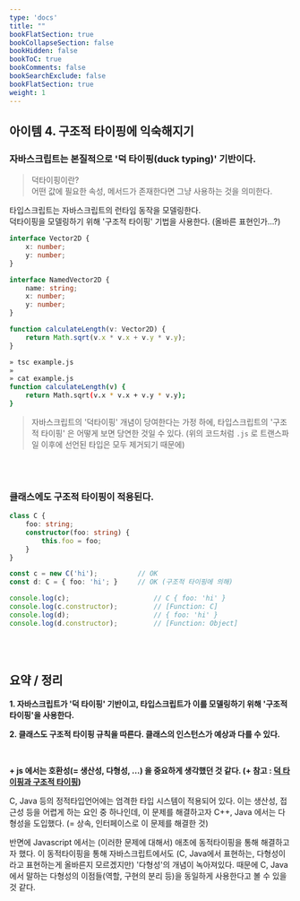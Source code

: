 ```yaml
---
type: 'docs'
title: ""
bookFlatSection: true
bookCollapseSection: false
bookHidden: false
bookToC: true
bookComments: false
bookSearchExclude: false
bookFlatSection: true
weight: 1
---
```


## 아이템 4. 구조적 타이핑에 익숙해지기

### 자바스크립트는 본질적으로 '덕 타이핑(duck typing)' 기반이다.

> 덕타이핑이란? <br> 어떤 값에 필요한 속성, 메서드가 존재한다면 그냥 사용하는 것을 의미한다.

타입스크립트는 자바스크립트의 런타임 동작을 모델링한다. <br>
덕타이핑을 모델링하기 위해 '구조적 타이핑' 기법을 사용한다. (올바른 표현인가...?)

```ts
interface Vector2D {
    x: number;
    y: number;
}

interface NamedVector2D {
    name: string;
    x: number;
    y: number;
}

function calculateLength(v: Vector2D) {
    return Math.sqrt(v.x * v.x + v.y * v.y);
}
```

```sh
» tsc example.js
»
» cat example.js
function calculateLength(v) {
    return Math.sqrt(v.x * v.x + v.y * v.y);
}
```

> 자바스크립트의 '덕타이핑' 개념이 당여한다는 가정 하에, 타입스크립트의 '구조적 타이핑' 은 어떻게 보면 당연한 것일 수 있다. (위의 코드처럼 `.js` 로 트랜스파일 이후에 선언된 타입은 모두 제거되기 때문에)

<br><br>

### 클래스에도 구조적 타이핑이 적용된다.

```ts
class C {
    foo: string;
    constructor(foo: string) {
        this.foo = foo;
    }
}

const c = new C('hi');          // OK
const d: C = { foo: 'hi'; }     // OK (구조적 타이핑에 의해)

console.log(c);                     // C { foo: 'hi' }
console.log(c.constructor);         // [Function: C]
console.log(d);                     // { foo: 'hi' }
console.log(d.constructor);         // [Function: Object]
```

<br><br>

## 요약 / 정리

**1. 자바스크립트가 '덕 타이핑' 기반이고, 타입스크립트가 이를 모델링하기 위해 '구조적 타이핑'을 사용한다.**

**2. 클래스도 구조적 타이핑 규칙을 따른다. 클래스의 인스턴스가 예상과 다를 수 있다.**

<br>

**\+ js 에서는 호환성(= 생산성, 다형성, ...) 을 중요하게 생각했던 것 같다. (+ 참고 : [덕 타이핑과 구조적 타이핑](https://vallista.kr/%EB%8D%95-%ED%83%80%EC%9D%B4%ED%95%91%EA%B3%BC-%EA%B5%AC%EC%A1%B0%EC%A0%81-%ED%83%80%EC%9D%B4%ED%95%91/))**

C, Java 등의 정적타입언어에는 엄격한 타입 시스템이 적용되어 있다. 이는 생산성, 접근성 등을 어렵게 하는 요인 중 하나인데, 이 문제를 해결하고자 C++, Java 에서는 다형성을 도입했다. (= 상속, 인터페이스로 이 문제를 해결한 것)

반면에 Javascript 에서는 (이러한 문제에 대해서) 애초에 동적타이핑을 통해 해결하고자 했다. 이 동적타이핑을 통해 자바스크립트에서도 (C, Java에서 표현하는, 다형성이라고 표현하는게 올바른지 모르겠지만) '다형성'의 개념이 녹아져있다. 때문에 C, Java에서 말하는 다형성의 이점들(역할, 구현의 분리 등)을 동일하게 사용한다고 볼 수 있을 것 같다.
